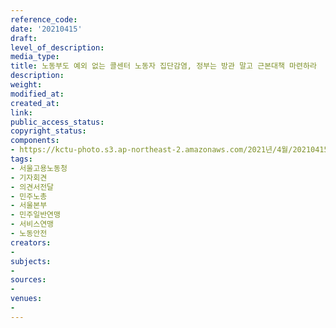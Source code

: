 ```yaml
---
reference_code: 
date: '20210415'
draft: 
level_of_description: 
media_type: 
title: 노동부도 예외 없는 콜센터 노동자 집단감염, 정부는 방관 말고 근본대책 마련하라
description: 
weight: 
modified_at: 
created_at: 
link: 
public_access_status: 
copyright_status: 
components:
- https://kctu-photo.s3.ap-northeast-2.amazonaws.com/2021년/4월/20210415-노동부도+예외+없는+콜센터+노동자+집단감염,+정부는+방관+말고+근본대책+마련하라_서울고용노동청_기자회견_의견서전달_민주노총_서울본부_민주일반연맹_서비스연맹_노동안전/_5D46547.jpg
tags:
- 서울고용노동청
- 기자회견
- 의견서전달
- 민주노총
- 서울본부
- 민주일반연맹
- 서비스연맹
- 노동안전
creators:
- 
subjects:
- 
sources:
- 
venues:
- 
---
```

